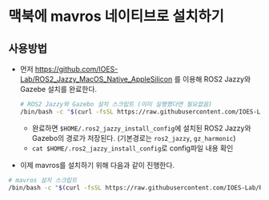# 맥북에 mavros 네이티브로 설치하기

## 사용방법

- 먼저 https://github.com/IOES-Lab/ROS2_Jazzy_MacOS_Native_AppleSilicon 를 이용해 ROS2 Jazzy와 Gazebe 설치를 완료한다.
  
  ```bash
  # ROS2 Jazzy와 Gazebo 설치 스크립트 (이미 실행했다면 필요없음)
  /bin/bash -c "$(curl -fsSL https://raw.githubusercontent.com/IOES-Lab/ROS2_Jazzy_MacOS_Native_AppleSilicon/main/install.sh)"
  ```

  - 완료하면 `$HOME/.ros2_jazzy_install_config`에 설치된 ROS2 Jazzy와 Gazebo의 경로가 저장된다. (기본경로는 `ros2_jazzy`, `gz_harmonic`)
  - `cat $HOME/.ros2_jazzy_install_config`로 config파일 내용 확인
- 이제 mavros를 설치하기 위해 다음과 같이 진행한다.

```bash
# mavros 설치 스크립트
/bin/bash -c "$(curl -fsSL https://raw.githubusercontent.com/IOES-Lab/ROS2_MAVROS_AppleSilicon/main/install.sh)"
```